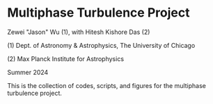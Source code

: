 # Multiphase Turbulence Project

Zewei "Jason" Wu (1), with Hitesh Kishore Das (2)

  (1) Dept. of Astronomy & Astrophysics, The University of Chicago
  
  (2) Max Planck Institute for Astrophysics
  
Summer 2024

This is the collection of codes, scripts, and figures for the multiphase turbulence project.
